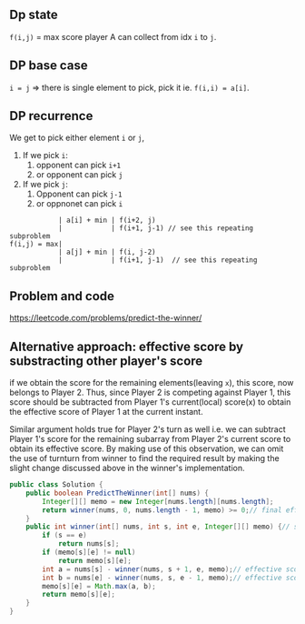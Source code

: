 

## Dp state

`f(i,j)` = max score player A can collect from idx `i` to `j`.

## DP base case

`i = j` => there is single element to pick, pick it ie. `f(i,i) = a[i]`.


## DP recurrence

We get to pick either element `i` or `j`,
1. If we pick `i`:
   1. opponent can pick `i+1`
   2. or opponent can pick `j`
2. If we pick `j`:
   1. Opponent can pick `j-1`
   2. or oppnonet can pick `i`
```
            | a[i] + min | f(i+2, j)
            |            | f(i+1, j-1) // see this repeating subproblem
f(i,j) = max|
            | a[j] + min | f(i, j-2)
            |            | f(i+1, j-1)  // see this repeating subproblem
```

## Problem and code

https://leetcode.com/problems/predict-the-winner/

## Alternative approach: effective score by substracting other player's score

if we obtain the score for the remaining elements(leaving `x`), this score, now belongs to Player 2. Thus, since Player 2 is competing against Player 1, this score should be subtracted from Player 1's current(local) score(x) to obtain the effective score of Player 1 at the current instant.

Similar argument holds true for Player 2's turn as well i.e. we can subtract Player 1's score for the remaining subarray from Player 2's current score to obtain its effective score. By making use of this observation, we can omit the use of turnturn from winner to find the required result by making the slight change discussed above in the winner's implementation.

```java
public class Solution {
    public boolean PredictTheWinner(int[] nums) {
        Integer[][] memo = new Integer[nums.length][nums.length];
        return winner(nums, 0, nums.length - 1, memo) >= 0;// final effective score positive means winner
    }
    public int winner(int[] nums, int s, int e, Integer[][] memo) {// s is for start, e is for end.
        if (s == e)
            return nums[s];
        if (memo[s][e] != null)
            return memo[s][e];
        int a = nums[s] - winner(nums, s + 1, e, memo);// effective score a
        int b = nums[e] - winner(nums, s, e - 1, memo);// effective score b
        memo[s][e] = Math.max(a, b);
        return memo[s][e];
    }
} 
```